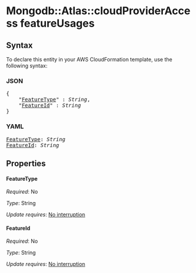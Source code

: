 # Mongodb::Atlas::cloudProviderAccess featureUsages

## Syntax

To declare this entity in your AWS CloudFormation template, use the following syntax:

### JSON

<pre>
{
    "<a href="#featuretype" title="FeatureType">FeatureType</a>" : <i>String</i>,
    "<a href="#featureid" title="FeatureId">FeatureId</a>" : <i>String</i>
}
</pre>

### YAML

<pre>
<a href="#featuretype" title="FeatureType">FeatureType</a>: <i>String</i>
<a href="#featureid" title="FeatureId">FeatureId</a>: <i>String</i>
</pre>

## Properties

#### FeatureType

_Required_: No

_Type_: String

_Update requires_: [No interruption](https://docs.aws.amazon.com/AWSCloudFormation/latest/UserGuide/using-cfn-updating-stacks-update-behaviors.html#update-no-interrupt)

#### FeatureId

_Required_: No

_Type_: String

_Update requires_: [No interruption](https://docs.aws.amazon.com/AWSCloudFormation/latest/UserGuide/using-cfn-updating-stacks-update-behaviors.html#update-no-interrupt)

